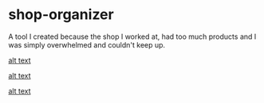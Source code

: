# shop-organizer
A tool I created because the shop I worked at, had too much products and I was simply overwhelmed and couldn't keep up.

[alt text](./pictures/pic1.png)

[alt text](./pictures/pic2.png)

[alt text](./pictures/pic3.png)
